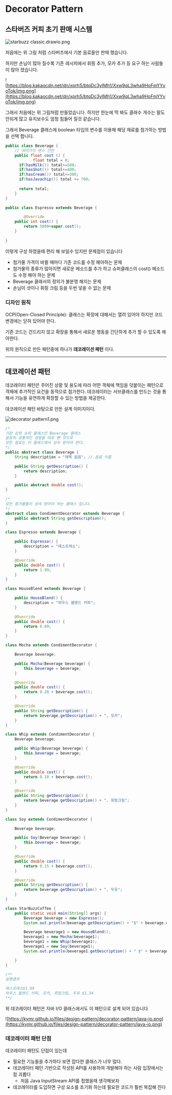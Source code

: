 # Decorator Pattern

## 스타버즈 커피 초기 판매 시스템

![starbuzz classic.drawio.png](starbuzz_classic.drawio.png)

처음에는 위 그림 처럼 스타버즈에서 기본 음료들만 판매 했습니다. 

하지만 손님이 많아 질수록 기존 레시피에서 휘핑 추가, 모카 추가 등 요구 하는 사람들이 많아 졌습니다.

![https://blog.kakaocdn.net/dn/xprh5/btqDc3yIMh1/Xxw9qL3wha9HoFmYYvoTok/img.png](https://blog.kakaocdn.net/dn/xprh5/btqDc3yIMh1/Xxw9qL3wha9HoFmYYvoTok/img.png)

그래서 처음에는 위 그림처럼 만들었습니다. 하지만 한눈에 딱 봐도 클래수 개수는 말도 안되게 많고 유지보수도 엄청 힘들어 질것 같습니다.

그래서 Beverage 클래스에 boolean 타입의 변수를 이용해 해당 재료를 첨가하는 방법을 선택 합니다.

```java
public class Beverage {
	// 여러가지 변수 선언
	public float cost () {
			float total = 0;
      if(hasMilk()) total+=500;
      if(hasShot()) total+=400;
      if(hasCream()) total+=300;
      if(hasJavachip()) total += 700;
      
      return total;
	}
}
```

```java
public class Espresso extends Beverage {

		@Override
    public int cost() {
        return 5000+super.cost();
    }
    
}
```

이렇게 구성 하였을때 편리 해 보일수 있지만 문제점이 있습니다

- 첨가물 가격이 바뀔 때마다 기존 코드를 수정 해야하는 문제
- 첨가물의 종류가 많아지면 새로운 메소드를 추가 하고 슈퍼클래스의 cost() 메소드도 수정 해야 하는 문제
- Beverage 클래서의 정의가 불분명 해지는 문제
- 손님이 샷이나 휘핑 크림 등을 두번 넣을 수 없는 문제

### 디자인 원칙

OCP(Open-Closed Principle): 클래스는 확장에 대해서는 열려 있어야 하지만 코드 변경에는 닫혀 있어야 한다.

기존 코드는 건드리지 않고 확장을 통해서 새로운 행동을 간단하게 추가 할 수 있도록 해야한다.

위의 원칙으로 만든 패턴중에 하나가 **데코레이션 패턴** 이다.

---

## 데코레이션 패턴

데코레이터 패턴은 주어진 상황 및 용도에 따라 어떤 객체에 책임을 덧붙이는 패턴으로 객체에 추가적인 요건을 동적으로 첨가한다. 데코레이터는 서브클래스를 만드는 것을 통해서 기능을 유연하게 확장할 수 있는 방법을 제공한다.

데코레이션 패턴 바탕으로 만든 설계 이미지이다.

![decorator pattern1.png](decorator_pattern1.png)

```java
/*
가장 상위 슈퍼 클래스인 Beverage 클래스 
음료의 공통적인 성질을 따로 뺀 것으로 
모든 음료는 이 클래스에서 상속 받아야 한다.
*/
public abstract class Beverage {
    String description = "제목 없음"; // 음료 이름

    public String getDescription() {
        return description;
    }

    public abstract double cost();
}

/*
모든 첨가물들이 상속 받아야 하는 클래스 입니다.
*/
abstract class CondimentDecorator extends Beverage {
    public abstract String getDescription();
}

class Espresso extends Beverage {

    public Espresso() {
        description = "에스프레소";
    }

    @Override
    public double cost() {
        return 1.99;
    }
}

class HouseBlend extends Beverage {

    public HouseBlend() {
        description = "하우스 블렌드 커피";
    }

    @Override
    public double cost() {
        return 0.89;
    }
}

class Mocha extends CondimentDecorator {

    Beverage beverage;

    public Mocha(Beverage beverage) {
        this.beverage = beverage;
    }

    @Override
    public double cost() {
        return 0.20 + beverage.cost();
    }

    @Override
    public String getDescription() {
        return beverage.getDescription() + ", 모카";
    }
}

class Whip extends CondimentDecorator {
    Beverage beverage;

    public Whip(Beverage beverage) {
        this.beverage = beverage;
    }

    @Override
    public double cost() {
        return 0.10 + beverage.cost();
    }

    @Override
    public String getDescription() {
        return beverage.getDescription() + ", 휘핑크림";
    }
}

class Soy extends CondimentDecorator {

    Beverage beverage;

    public Soy(Beverage beverage) {
        this.beverage = beverage;
    }

    @Override
    public double cost() {
        return 0.15 + beverage.cost();
    }

    @Override
    public String getDescription() {
        return beverage.getDescription() + ", 두유";
    }
}

class StarBuzzCoffee {
    public static void main(String[] args) {
        Beverage beverage = new Espresso();
        System.out.println(beverage.getDescription() + "$" + beverage.cost());

        Beverage beverage1 = new HouseBlend();
        beverage1 = new Mocha(beverage1);
        beverage1 = new Whip(beverage1);
        beverage1 = new Soy(beverage1);
        System.out.println(beverage1.getDescription() + " $" + beverage1.cost());

    }
}

/**
실행결과 

에스프레소$1.99
하우스 블렌드 커피, 모카, 휘핑크림, 두유 $1.34
**/
```

위 데코레이터 패턴은 자바 I/O 클래스에서도 이 패턴으로 설계 되어 있습니다

![https://kymr.github.io/files/design-pattern/decorator-pattern/java-io.png](https://kymr.github.io/files/design-pattern/decorator-pattern/java-io.png)

### 데코레이터 패턴 단점

데코레이터 패턴도 단점이 있는데 

- 필요한 기능들을 추가하다 보면 잡다한 클래스가 너무 많다.
- 데코레이터 패턴 기반으로 작성된 API를 사용하여 개발해야 하는 사람 입장에서는 참 괴롭다
    - 처음 Java InputStream API를 접했을때 생각해보자
- 데코레이터를 도입하면 구성 요소를 초기화 하는데 필요한 코드가 훨씬 복잡해 진다